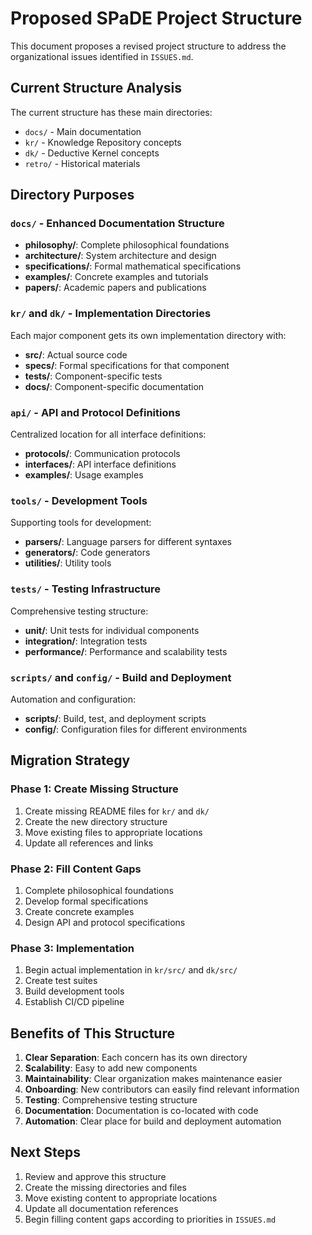 # Proposed SPaDE Project Structure

This document proposes a revised project structure to address the organizational issues identified in `ISSUES.md`.

## Current Structure Analysis

The current structure has these main directories:
- `docs/` - Main documentation
- `kr/` - Knowledge Repository concepts
- `dk/` - Deductive Kernel concepts  
- `retro/` - Historical materials

## Directory Purposes

### `docs/` - Enhanced Documentation Structure
- **philosophy/**: Complete philosophical foundations
- **architecture/**: System architecture and design
- **specifications/**: Formal mathematical specifications
- **examples/**: Concrete examples and tutorials
- **papers/**: Academic papers and publications

### `kr/` and `dk/` - Implementation Directories
Each major component gets its own implementation directory with:
- **src/**: Actual source code
- **specs/**: Formal specifications for that component
- **tests/**: Component-specific tests
- **docs/**: Component-specific documentation

### `api/` - API and Protocol Definitions
Centralized location for all interface definitions:
- **protocols/**: Communication protocols
- **interfaces/**: API interface definitions
- **examples/**: Usage examples

### `tools/` - Development Tools
Supporting tools for development:
- **parsers/**: Language parsers for different syntaxes
- **generators/**: Code generators
- **utilities/**: Utility tools

### `tests/` - Testing Infrastructure
Comprehensive testing structure:
- **unit/**: Unit tests for individual components
- **integration/**: Integration tests
- **performance/**: Performance and scalability tests

### `scripts/` and `config/` - Build and Deployment
Automation and configuration:
- **scripts/**: Build, test, and deployment scripts
- **config/**: Configuration files for different environments

## Migration Strategy

### Phase 1: Create Missing Structure
1. Create missing README files for `kr/` and `dk/`
2. Create the new directory structure
3. Move existing files to appropriate locations
4. Update all references and links

### Phase 2: Fill Content Gaps
1. Complete philosophical foundations
2. Develop formal specifications
3. Create concrete examples
4. Design API and protocol specifications

### Phase 3: Implementation
1. Begin actual implementation in `kr/src/` and `dk/src/`
2. Create test suites
3. Build development tools
4. Establish CI/CD pipeline

## Benefits of This Structure

1. **Clear Separation**: Each concern has its own directory
2. **Scalability**: Easy to add new components
3. **Maintainability**: Clear organization makes maintenance easier
4. **Onboarding**: New contributors can easily find relevant information
5. **Testing**: Comprehensive testing structure
6. **Documentation**: Documentation is co-located with code
7. **Automation**: Clear place for build and deployment automation

## Next Steps

1. Review and approve this structure
2. Create the missing directories and files
3. Move existing content to appropriate locations
4. Update all documentation references
5. Begin filling content gaps according to priorities in `ISSUES.md` 